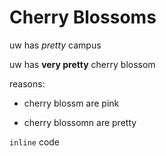 # Cherry Blossoms

uw has *pretty* campus

uw has **very pretty** cherry blossom

reasons:

* cherry blossm are pink
- cherry blossomn are pretty

`inline` code

